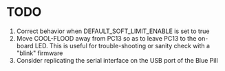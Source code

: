 # TODO

1. Correct behavior when DEFAULT_SOFT_LIMIT_ENABLE is set to true
2. Move COOL-FLOOD away from PC13 so as to leave PC13 to the on-board LED. This is useful for trouble-shooting or sanity check with a "blink" firmware 
3. Consider replicating the serial interface on the USB port of the Blue Pill